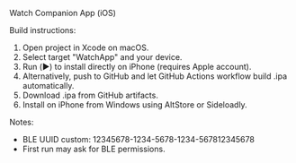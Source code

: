 Watch Companion App (iOS)

Build instructions:

1) Open project in Xcode on macOS.
2) Select target "WatchApp" and your device.
3) Run (▶️) to install directly on iPhone (requires Apple account).
4) Alternatively, push to GitHub and let GitHub Actions workflow build .ipa automatically.
5) Download .ipa from GitHub artifacts.
6) Install on iPhone from Windows using AltStore or Sideloadly.

Notes:
- BLE UUID custom: 12345678-1234-5678-1234-567812345678
- First run may ask for BLE permissions.
